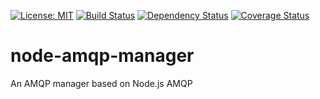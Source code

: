 [![License: MIT](https://img.shields.io/badge/License-MIT-yellow.svg)](https://opensource.org/licenses/MIT)
[![Build Status](https://travis-ci.org/mousavi86/node-amqp-manager.svg?branch=master)](https://travis-ci.org/mousavi86/node-amqp-manager)
[![Dependency Status](https://david-dm.org/mousavi86/node-amqp-manager.svg)](https://david-dm.org/mousavi86/node-amqp-manager.svg)
[![Coverage Status](https://coveralls.io/repos/github/mousavi86/node-amqp-manager/badge.svg?branch=master)](https://coveralls.io/github/mousavi86/node-amqp-manager?branch=master)
# node-amqp-manager
An AMQP manager based on Node.js AMQP
